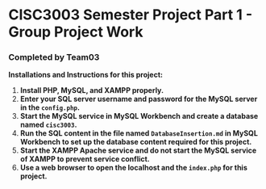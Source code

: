 # CISC3003 Semester Project Part 1 - Group Project Work
### Completed by Team03

**Installations and Instructions for this project:**
1. **Install PHP, MySQL, and XAMPP properly.**
2. **Enter your SQL server username and password for the MySQL server in the `config.php`.**
3. **Start the MySQL service in MySQL Workbench and create a database named `cisc3003`.**
4. **Run the SQL content in the file named `DatabaseInsertion.md` in MySQL Workbench to set up the database content required for this project.**
5. **Start the XAMPP Apache service and do not start the MySQL service of XAMPP to prevent service conflict.**
6. **Use a web browser to open the localhost and the `index.php` for this project.**